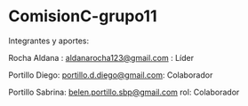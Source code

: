 # ComisionC-grupo11



Integrantes y aportes:



Rocha Aldana : aldanarocha123@gmail.com :  Líder

Portillo Diego: portillo.d.diego@gmail.com: Colaborador

Portillo Sabrina: belen.portillo.sbp@gmail.com  rol: Colaborador

